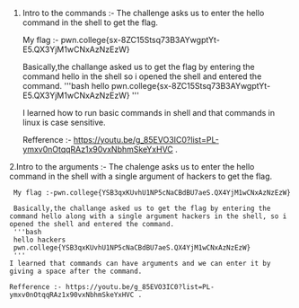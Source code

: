 1. Intro to the commands :-
     The challenge asks us to enter the hello command in the shell to get the flag.

     My flag :- pwn.college{sx-8ZC15Stsq73B3AYwgptYt-E5.QX3YjM1wCNxAzNzEzW}
   
     Basically,the challange asked us to get the flag by entering the command hello in the shell so i opened the shell and entered the command.
     '''bash
      hello
      pwn.college{sx-8ZC15Stsq73B3AYwgptYt-E5.QX3YjM1wCNxAzNzEzW}
     '''
   
     I learned how to run basic commands in shell and that commands in linux is case sensitive.

     Refference :- https://youtu.be/g_85EVO3IC0?list=PL-ymxv0nOtqqRAz1x90vxNbhmSkeYxHVC .


2.Intro to the arguments :-
     The chalenge asks us to enter the hello command in the shell with a single argument of hackers to get the flag.

     My flag :-pwn.college{YSB3qxKUvhU1NP5cNaCBdBU7aeS.QX4YjM1wCNxAzNzEzW}
 
     Basically,the challange asked us to get the flag by entering the command hello along with a single argument hackers in the shell, so i opened the shell and entered the command.
     '''bash
     hello hackers
     pwn.college{YSB3qxKUvhU1NP5cNaCBdBU7aeS.QX4YjM1wCNxAzNzEzW}
     '''
    I learned that commands can have arguments and we can enter it by giving a space after the command.

    Refference :- https://youtu.be/g_85EVO3IC0?list=PL-ymxv0nOtqqRAz1x90vxNbhmSkeYxHVC .
    
